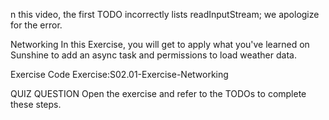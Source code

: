
n this video, the first TODO incorrectly lists readInputStream; we apologize for the error.

Networking
In this Exercise, you will get to apply what you've learned on Sunshine to add an async task and permissions to load weather data.

Exercise Code
Exercise:S02.01-Exercise-Networking

QUIZ QUESTION
Open the exercise and refer to the TODOs to complete these steps.
















